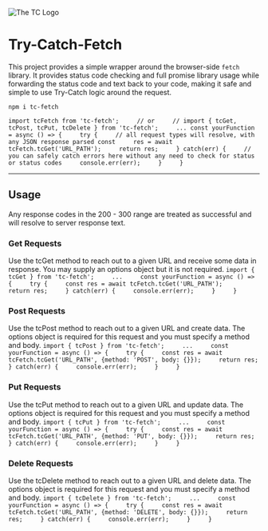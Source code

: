 ![The TC Logo]("https://github.com/BradChandler/tc-fetch/blob/main/public/Portfolio-Logo.png")
# Try-Catch-Fetch

This project provides a simple wrapper around the browser-side `fetch` library.
It provides status code checking and full promise library usage while forwarding the status code and text back to your code, making it safe and simple to use Try-Catch logic around the request.

`npm i tc-fetch`   

`import tcFetch from 'tc-fetch';    
// or    
// import { tcGet, tcPost, tcPut, tcDelete } from 'tc-fetch';    
... const yourFunction = async () => {    
  try {    
    // all request types will resolve, with any JSON response parsed const    
    res = await tcFetch.tcGet('URL_PATH');    
    return res;    
    } catch(err) {    
      // you can safely catch errors here without any need to check for status or status codes    
      console.err(err);    
    }    
  }   
`

---

## Usage

Any response codes in the 200 - 300 range are treated as successful and will resolve to server response text.

### Get Requests

Use the tcGet method to reach out to a given URL and receive some data in response.
You may supply an options object but it is not required.
`import { tcGet } from 'tc-fetch';    
...    
const yourFunction = async () => {    
  try {    
    const res = await tcFetch.tcGet('URL_PATH');    
    return res;    
  } catch(err) {    
    console.err(err);    
  }    
}   
`

### Post Requests

Use the tcPost method to reach out to a given URL and create data.
The options object is required for this request and you must specify a method and body.
`import { tcPost } from 'tc-fetch';    
...    
const yourFunction = async () => {    
  try {    
    const res = await tcFetch.tcGet('URL_PATH', {method: 'POST', body: {}});    
    return res;    
  } catch(err) {    
    console.err(err);    
  }    
}   
`

### Put Requests

Use the tcPut method to reach out to a given URL and update data.
The options object is required for this request and you must specify a method and body.
`import { tcPut } from 'tc-fetch';    
...    
const yourFunction = async () => {    
  try {    
    const res = await tcFetch.tcGet('URL_PATH', {method: 'PUT', body: {}});    
    return res;    
  } catch(err) {    
    console.err(err);    
  }    
}   
`

### Delete Requests

Use the tcDelete method to reach out to a given URL and delete data.
The options object is required for this request and you must specify a method and body.
`import { tcDelete } from 'tc-fetch';    
...    
const yourFunction = async () => {    
  try {    
    const res = await tcFetch.tcGet('URL_PATH', {method: 'DELETE', body: {}});    
    return res;    
  } catch(err) {    
    console.err(err);    
  }    
}   
`
